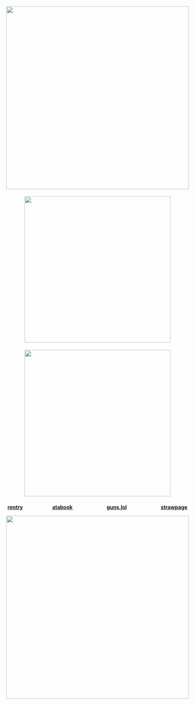 
<h4 align="center">

<img src="https://files.catbox.moe/dz90wm.png" width="500">

<h4 align="center">
<img src="https://files.catbox.moe/7m0b1j.png" width="400">

<h4 align="center">
<img src="https://files.catbox.moe/gijc9i.png" width="400">

</h4>

<h4 align="center">
  
[rentry](https://rentry.co/kittybell3)ㅤㅤㅤ ㅤㅤㅤ[atabook](https://crossinton.atabook.org/)ㅤㅤㅤㅤ ㅤㅤㅤ[guns.lol](https://guns.lol/crossinton)ㅤㅤㅤㅤ ㅤㅤㅤ[strawpage](https://thecowpoke.straw.page)

<img src="https://files.catbox.moe/zfhsdj.png" width="500">

</h4> 
</p>
